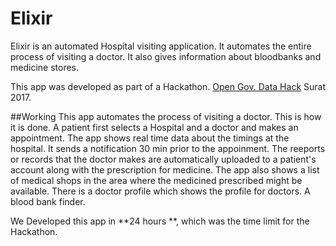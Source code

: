 # Elixir

Elixir is an automated Hospital visiting application. It automates the entire process of visiting a doctor. It also gives information about bloodbanks and medicine stores.

This app was developed as part of a Hackathon.
[Open Gov. Data Hack](https://event.data.gov.in/challenges/opengovdatahack-surat/) Surat 2017.

##Working
This app automates the process of visiting a doctor. This is how it is done.
A patient first selects a Hospital and a doctor and makes an appointment. The app shows real time data about the timings at the hospital. It sends a notification 30 min prior to the appoinment. The reeports or records that the doctor makes are automatically uploaded to a patient's account along with the prescription for medicine. The app also shows a list of medical shops in the area where the medicined prescribed might be available. 
There is a doctor profile which shows the profile for doctors.
A blood bank finder.

We Developed this app in **24 hours **, which was the time limit for the Hackathon.
